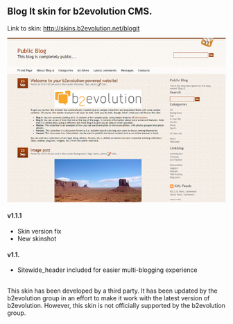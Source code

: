 ## Blog It skin for b2evolution CMS.

Link to skin: http://skins.b2evolution.net/blogit

<img src="skinshot.png"/>

#### v1.1.1

- Skin version fix
- New skinshot

#### v1.1.

- Sitewide_header included for easier multi-blogging experience

<br/>
This skin has been developed by a third party. It has been updated by the b2evolution group in an effort to make it work with the latest version of b2evolution. However, this skin is not officially supported by the b2evolution group.
